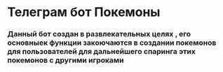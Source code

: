 # Телеграм бот Покемоны 
### Данный бот создан в развлекательных целях , его основныек функции закоючаются в создании покемонов для пользователей для дальнейшего спаринга этих покемонов с другими игроками
